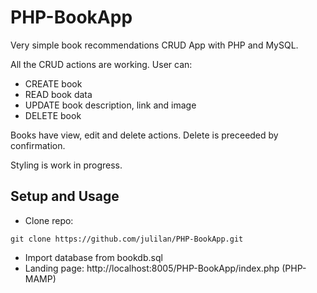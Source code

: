 # PHP-BookApp
Very simple book recommendations CRUD App with PHP and MySQL.

All the CRUD actions are working. User can:

- CREATE book
- READ book data
- UPDATE book description, link and image
- DELETE book

Books have view, edit and delete actions. Delete is preceeded by confirmation.
<p>Styling is work in progress.</p>

## Setup and Usage
 - Clone repo:
```
git clone https://github.com/julilan/PHP-BookApp.git
```
 - Import database from bookdb.sql
 - Landing page: http://localhost:8005/PHP-BookApp/index.php (PHP-MAMP)
